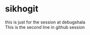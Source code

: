 # sikhogit
this is just for the session at debugshala </br> 
This is the second line in github session
